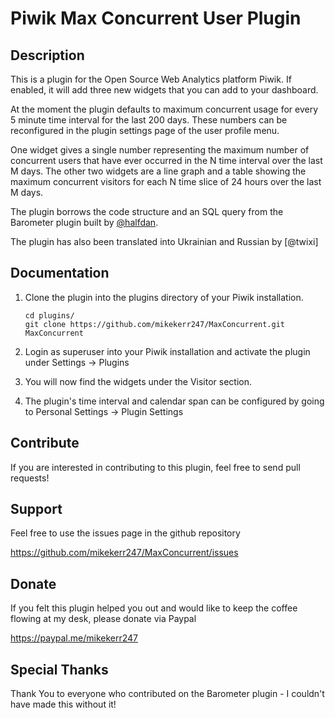 # Piwik Max Concurrent User Plugin

## Description

This is a plugin for the Open Source Web Analytics platform Piwik. If enabled, it will add three new widgets that you can add to your dashboard.

At the moment the plugin defaults to maximum concurrent usage for every 5 minute time interval for the last 200 days. These numbers can be reconfigured in the plugin settings page of the user profile menu.

One widget gives a single number representing the maximum number of concurrent users that have ever occurred in the N time interval over the last M days.
The other two widgets are a line graph and a table showing the maximum concurrent visitors for each N time slice of 24 hours over the last M days.

The plugin borrows the code structure and an SQL query from the Barometer plugin built by [@halfdan](http://github.com/halfdan).

The plugin has also been translated into Ukrainian and Russian by [@twixi]


## Documentation

1. Clone the plugin into the plugins directory of your Piwik installation.

   ```
   cd plugins/
   git clone https://github.com/mikekerr247/MaxConcurrent.git MaxConcurrent
   ```

2. Login as superuser into your Piwik installation and activate the plugin under Settings -> Plugins

3. You will now find the widgets under the Visitor section.

4. The plugin's time interval and calendar span can be configured by going to Personal Settings -> Plugin Settings

## Contribute 

If you are interested in contributing to this plugin, feel free to send pull requests!

## Support

Feel free to use the issues page in the github repository

https://github.com/mikekerr247/MaxConcurrent/issues

## Donate

If you felt this plugin helped you out and would like to keep the coffee flowing at my desk, please donate via Paypal

https://paypal.me/mikekerr247

## Special Thanks
Thank You to everyone who contributed on the Barometer plugin - I couldn't have made this without it!

